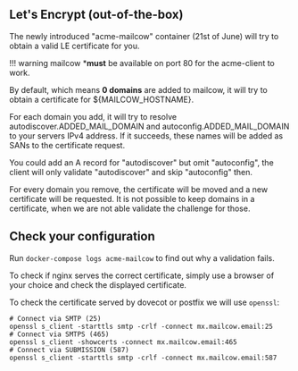 ## Let's Encrypt (out-of-the-box)

The newly introduced "acme-mailcow" container (21st of June) will try to obtain a valid LE certificate for you.

!!! warning
    mailcow ***must** be available on port 80 for the acme-client to work.
    
By default, which means **0 domains** are added to mailcow, it will try to obtain a certificate for ${MAILCOW_HOSTNAME}.

For each domain you add, it will try to resolve autodiscover.ADDED_MAIL_DOMAIN and autoconfig.ADDED_MAIL_DOMAIN to your servers IPv4 address. If it succeeds, these names will be added as SANs to the certificate request.

You could add an A record for "autodiscover" but omit "autoconfig", the client will only validate "autodiscover" and skip "autoconfig" then.

For every domain you remove, the certificate will be moved and a new certificate will be requested. It is not possible to keep domains in a certificate, when we are not able validate the challenge for those.

## Check your configuration

Run `docker-compose logs acme-mailcow` to find out why a validation fails.

To check if nginx serves the correct certificate, simply use a browser of your choice and check the displayed certificate.

To check the certificate served by dovecot or postfix we will use `openssl`:

```
# Connect via SMTP (25)
openssl s_client -starttls smtp -crlf -connect mx.mailcow.email:25
# Connect via SMTPS (465)
openssl s_client -showcerts -connect mx.mailcow.email:465
# Connect via SUBMISSION (587)
openssl s_client -starttls smtp -crlf -connect mx.mailcow.email:587
```
